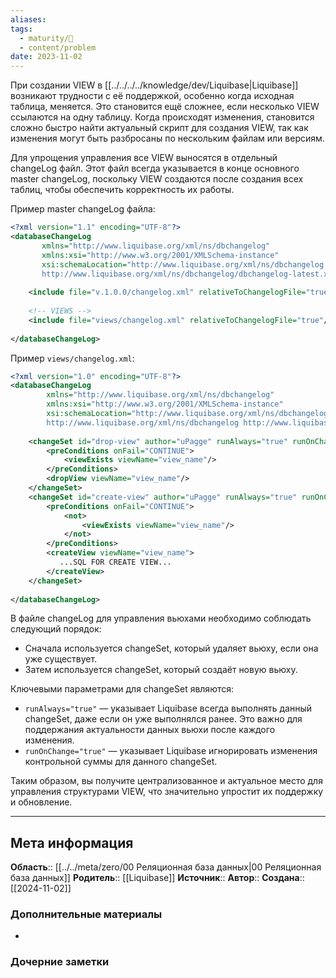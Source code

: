 ```yaml
---
aliases: 
tags:
  - maturity/🌱
  - content/problem
date: 2023-11-02
---
```

При создании VIEW в [[../../../../knowledge/dev/Liquibase|Liquibase]] возникают трудности с её поддержкой, особенно когда исходная таблица, меняется. Это становится ещё сложнее, если несколько VIEW ссылаются на одну таблицу. Когда происходят изменения, становится сложно быстро найти актуальный скрипт для создания VIEW, так как изменения могут быть разбросаны по нескольким файлам или версиям.

Для упрощения управления все VIEW выносятся в отдельный changeLog файл. Этот файл всегда указывается в конце основного master changeLog, поскольку VIEW создаются после создания всех таблиц, чтобы обеспечить корректность их работы.

Пример master changeLog файла:
```xml
<?xml version="1.1" encoding="UTF-8"?>  
<databaseChangeLog  
       xmlns="http://www.liquibase.org/xml/ns/dbchangelog"  
       xmlns:xsi="http://www.w3.org/2001/XMLSchema-instance"  
       xsi:schemaLocation="http://www.liquibase.org/xml/ns/dbchangelog  
       http://www.liquibase.org/xml/ns/dbchangelog/dbchangelog-latest.xsd">  
  
    <include file="v.1.0.0/changelog.xml" relativeToChangelogFile="true"/>  
    
    <!-- VIEWS -->  
    <include file="views/changelog.xml" relativeToChangelogFile="true"/>  
  
</databaseChangeLog>
```

Пример `views/changelog.xml`:

```xml
<?xml version="1.0" encoding="UTF-8"?>  
<databaseChangeLog  
        xmlns="http://www.liquibase.org/xml/ns/dbchangelog"  
        xmlns:xsi="http://www.w3.org/2001/XMLSchema-instance"  
        xsi:schemaLocation="http://www.liquibase.org/xml/ns/dbchangelog http://www.liquibase.org/xml/ns/dbchangelog/dbchangelog-latest.xsd  
        http://www.liquibase.org/xml/ns/dbchangelog http://www.liquibase.org/xml/ns/dbchangelog/dbchangelog-latest.xsd">  
  
    <changeSet id="drop-view" author="uPagge" runAlways="true" runOnChange="true">  
        <preConditions onFail="CONTINUE">  
            <viewExists viewName="view_name"/>  
        </preConditions>        
        <dropView viewName="view_name"/>  
    </changeSet>  
    <changeSet id="create-view" author="uPagge" runAlways="true" runOnChange="true">  
        <preConditions onFail="CONTINUE">  
            <not>                
	            <viewExists viewName="view_name"/>  
            </not>        
        </preConditions>        
        <createView viewName="view_name">  
           ...SQL FOR CREATE VIEW...   
        </createView>  
    </changeSet>
    
</databaseChangeLog>
```

В файле changeLog для управления вьюхами необходимо соблюдать следующий порядок:
- Сначала используется changeSet, который удаляет вьюху, если она уже существует.
- Затем используется changeSet, который создаёт новую вьюху.

Ключевыми параметрами для changeSet являются:
- `runAlways="true"` — указывает Liquibase всегда выполнять данный changeSet, даже если он уже выполнялся ранее. Это важно для поддержания актуальности данных вьюхи после каждого изменения.
- `runOnChange="true"` — указывает Liquibase игнорировать изменения контрольной суммы для данного changeSet.

Таким образом, вы получите централизованное и актуальное место для управления структурами VIEW, что значительно упростит их поддержку и обновление.
***
## Мета информация
**Область**:: [[../../meta/zero/00 Реляционная база данных|00 Реляционная база данных]]
**Родитель**:: [[Liquibase]]
**Источник**:: 
**Автор**:: 
**Создана**:: [[2024-11-02]]
### Дополнительные материалы
- 
### Дочерние заметки
<!-- QueryToSerialize: LIST FROM [[]] WHERE contains(Родитель, this.file.link) or contains(parents, this.file.link) -->

